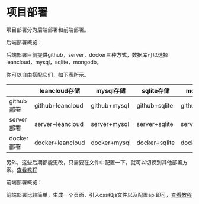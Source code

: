 # 项目部署

项目部署分为后端部署和前端部署。

后端部署概览：

后端部署目前提供github，server，docker三种方式，数据库可以选择leancloud，mysql，sqlite，mongodb。

你可以自由搭配它们，如下表所示。

|            | leancloud存储    | mysql存储    | sqlite存储    | mongodb存储    |
| ---------- | ---------------- | ------------ | ------------- | -------------- |
| github部署 | github+leancloud | github+mysql | github+sqlite | github+mongodb |
| server部署 | server+leancloud | server+mysql | server+sqlite | server+mongodb |
| docker部署 | docker+leancloud | docker+mysql | docker+sqlite | docker+mongodb |

另外，这些后期都能更改，只需要在文件中配置一下，就可以切换到其他部署方案。[查看教程](backenddeploy.md?id=后端部署)

前端部署概览：

前端部署比较简单，生成一个页面，引入css和js文件以及配置api即可，[查看教程](frontenddeploy?id=前端部署)







